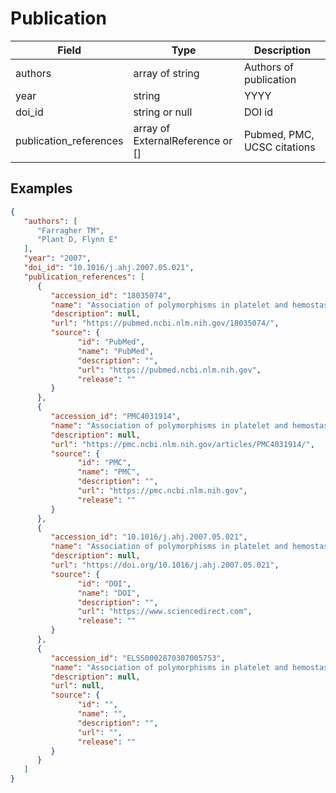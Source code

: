 # Publication

| Field          | Type            | Description             |
|----------------|-----------------|-------------------------|
| authors        | array of string | Authors of publication  |            
| year           | string          |         YYYY            |
| doi_id         | string or null        | DOI id
| publication_references  | array of ExternalReference or []| Pubmed, PMC, UCSC citations

## Examples
```json
{
   "authors": [
      "Farragher TM",
      "Plant D, Flynn E"
   ],
   "year": "2007",
   "doi_id": "10.1016/j.ahj.2007.05.021",
   "publication_references": [
      {
         "accession_id": "18035074",
         "name": "Association of polymorphisms in platelet and hemostasis system genes with acute myocardial infarction",
         "description": null,
         "url": "https://pubmed.ncbi.nlm.nih.gov/18035074/",
         "source": {
               "id": "PubMed",
               "name": "PubMed",
               "description": "",
               "url": "https://pubmed.ncbi.nlm.nih.gov",
               "release": ""
         }
      },
      {
         "accession_id": "PMC4031914",
         "name": "Association of polymorphisms in platelet and hemostasis system genes with acute myocardial infarction",
         "description": null,
         "url": "https://pmc.ncbi.nlm.nih.gov/articles/PMC4031914/",
         "source": {
               "id": "PMC",
               "name": "PMC",
               "description": "",
               "url": "https://pmc.ncbi.nlm.nih.gov",
               "release": ""
         }
      },
      {
         "accession_id": "10.1016/j.ahj.2007.05.021",
         "name": "Association of polymorphisms in platelet and hemostasis system genes with acute myocardial infarction",
         "description": null,
         "url": "https://doi.org/10.1016/j.ahj.2007.05.021",
         "source": {
               "id": "DOI",
               "name": "DOI",
               "description": "",
               "url": "https://www.sciencedirect.com",
               "release": ""
         }
      },
      {
         "accession_id": "ELSS0002870307005753",
         "name": "Association of polymorphisms in platelet and hemostasis system genes with acute myocardial infarction",
         "description": null,
         "url": null,
         "source": {
               "id": "",
               "name": "",
               "description": "",
               "url": "",
               "release": ""
         }
      }
   ]
}
```
